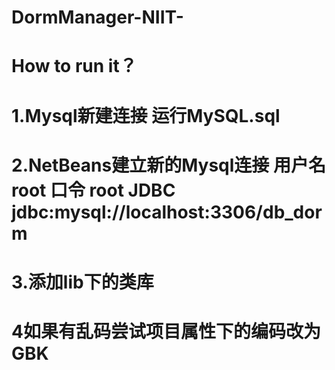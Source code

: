 # DormManager-NIIT-

# How to run it？


# 1.Mysql新建连接 运行MySQL.sql

# 2.NetBeans建立新的Mysql连接 用户名 root 口令 root JDBC jdbc:mysql://localhost:3306/db_dorm

# 3.添加lib下的类库

# 4如果有乱码尝试项目属性下的编码改为GBK
